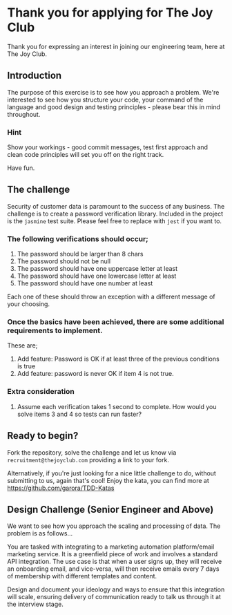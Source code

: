 # Thank you for applying for The Joy Club

Thank you for expressing an interest in joining our engineering team, here at The Joy Club.

## Introduction

The purpose of this exercise is to see how you approach a problem. We're interested to see how you structure your code, your command of the language and good design and testing principles - please bear this in mind throughout.

### Hint
Show your workings - good commit messages, test first approach and clean code principles will set you off on the right track.

Have fun.

## The challenge

Security of customer data is paramount to the success of any business. The challenge is to create a password verification library. Included in the project is the `jasmine` test suite. Please feel free to replace with `jest` if you want to.

### The following verifications should occur;
1. The password should be larger than 8 chars
2. The password should not be null
3. The password should have one uppercase letter at least
4. The password should have one lowercase letter at least
5. The password should have one number at least

Each one of these should throw an exception with a different message of your choosing.

### Once the basics have been achieved, there are some additional requirements to implement.

These are;

1. Add feature: Password is OK if at least three of the previous conditions is true
2. Add feature: password is never OK if item 4 is not true.

### Extra consideration
1. Assume each verification takes 1 second to complete. How would you solve items 3 and 4 so tests can run faster?

## Ready to begin?

Fork the repository, solve the challenge and let us know via `recruitment@thejoyclub.com` providing a link to your fork.

Alternatively, if you're just looking for a nice little challenge to do, without submitting to us,
again that's cool! Enjoy the kata, you can find more at https://github.com/garora/TDD-Katas

## Design Challenge (Senior Engineer and Above)

We want to see how you approach the scaling and processing of data. The problem is as follows...

You are tasked with integrating to a marketing automation platform/email marketing service. It is a greenfield piece of work and involves a standard API integration. The use case is that when a user signs up, they will receive an onboarding email, and vice-versa, will then receive emails every 7 days of membership with different templates and content.

Design and document your ideology and ways to ensure that this integration will scale, ensuring delivery of communication ready to talk us through it at the interview stage.

